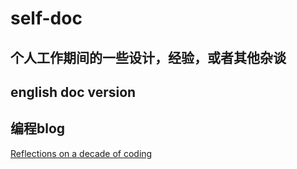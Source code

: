 # self-doc
## 个人工作期间的一些设计，经验，或者其他杂谈




## english doc version

## 编程blog

[Reflections on a decade of coding](https://www.scattered-thoughts.net/writing/reflections-on-a-decade-of-coding/)
